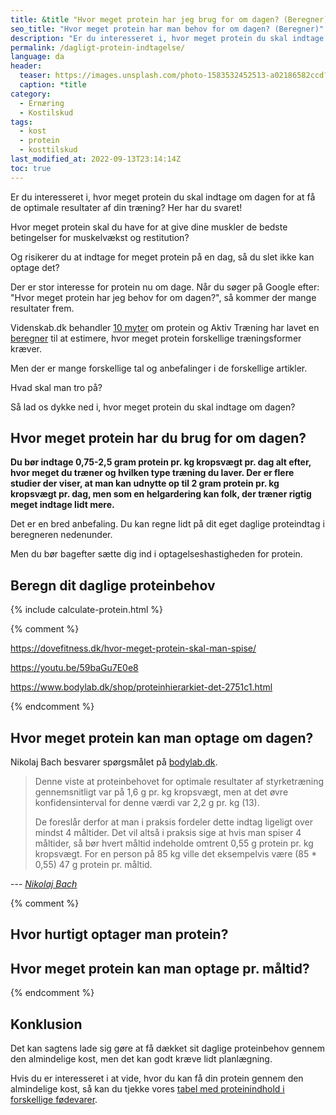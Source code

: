 ```yaml
---
title: &title "Hvor meget protein har jeg brug for om dagen? (Beregner)"
seo_title: "Hvor meget protein har man behov for om dagen? (Beregner)"
description: "Er du interesseret i, hvor meget protein du skal indtage om dagen i forbindelse med træning? Her har du svaret!"
permalink: /dagligt-protein-indtagelse/
language: da
header:
  teaser: https://images.unsplash.com/photo-1583532452513-a02186582ccd?ixlib=rb-1.2.1&ixid=MnwxMjA3fDB8MHxwaG90by1wYWdlfHx8fGVufDB8fHx8&auto=format&fit=crop&h=300&w=400&q=10
  caption: *title
category:
  - Ernæring
  - Kostilskud
tags:
  - kost
  - protein
  - kosttilskud
last_modified_at: 2022-09-13T23:14:14Z
toc: true
---
```


Er du interesseret i, hvor meget protein du skal indtage om dagen for at få de optimale resultater af din træning? Her har du svaret!

Hvor meget protein skal du have for at give dine muskler de bedste betingelser for muskelvækst og restitution?

Og risikerer du at indtage for meget protein på en dag, så du slet ikke kan optage det?

Der er stor interesse for protein nu om dage. Når du søger på Google efter: "Hvor meget protein har jeg behov for om dagen?", så kommer der mange resultater frem.

Videnskab.dk behandler [10 myter](https://videnskab.dk/krop-sundhed/10-myter-om-proteiner-del-i) om protein og Aktiv Træning har lavet en [beregner](https://aktivtraening.dk/sund-livsstil/test-hvor-meget-protein-har-jeg-brug-for) til at estimere, hvor meget protein forskellige træningsformer kræver.

Men der er mange forskellige tal og anbefalinger i de forskellige artikler.

Hvad skal man tro på?

Så lad os dykke ned i, hvor meget protein du skal indtage om dagen?

## Hvor meget protein har du brug for om dagen?

**Du bør indtage 0,75-2,5 gram protein pr. kg kropsvægt pr. dag alt efter, hvor meget du træner og hvilken type træning du laver. Der er flere studier der viser, at man kan udnytte op til 2 gram protein pr. kg kropsvægt pr. dag, men som en helgardering kan folk, der træner rigtig meget indtage lidt mere.**

Det er en bred anbefaling. Du kan regne lidt på dit eget daglige proteindtag i beregneren nedenunder.

Men du bør bagefter sætte dig ind i optagelseshastigheden for protein.

## Beregn dit daglige proteinbehov

{% include calculate-protein.html %}

{% comment %}


https://dovefitness.dk/hvor-meget-protein-skal-man-spise/

https://youtu.be/59baGu7E0e8

https://www.bodylab.dk/shop/proteinhierarkiet-det-2751c1.html

{% endcomment %}

## Hvor meget protein kan man optage om dagen?

Nikolaj Bach besvarer spørgsmålet på [bodylab.dk](https://www.bodylab.dk/shop/hvor-mange-gram-protein-kan-man-optage-3185c1.html).

> Denne viste at proteinbehovet for optimale resultater af styrketræning gennemsnitligt var på 1,6 g pr. kg kropsvægt, men at det øvre konfidensinterval for denne værdi var 2,2 g pr. kg (13).
>
> De foreslår derfor at man i praksis fordeler dette indtag ligeligt over mindst 4 måltider. Det vil altså i praksis sige at hvis man spiser 4 måltider, så bør hvert måltid indeholde omtrent 0,55 g protein pr. kg kropsvægt. For en person på 85 kg ville det eksempelvis være (85 * 0,55) 47 g protein pr. måltid.

--- <cite>[Nikolaj Bach](https://www.bodylab.dk/shop/hvor-mange-gram-protein-kan-man-optage-3185c1.html)</cite>

{% comment %}

## Hvor hurtigt optager man protein?

## Hvor meget protein kan man optage pr. måltid?

{% endcomment %}

## Konklusion

Det kan sagtens lade sig gøre at få dækket sit daglige proteinbehov gennem den almindelige kost, men det kan godt kræve lidt planlægning.

Hvis du er interesseret i at vide, hvor du kan få din protein gennem den almindelige kost, så kan du tjekke vores [tabel med proteinindhold i forskellige fødevarer](/protein-i-madvarer/).
